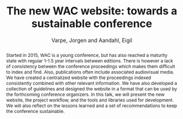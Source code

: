 ---
title: "The new WAC website: towards a sustainable conference"
abstract: "Started in 2015,  WAC is a young conference,  but has also reached  a  maturity  state  with  regular  1-1.5  year  intervals between  editions.   There  is  however  a  lack  of  consistency between the conference proceedings which makes them difficult to index and find.  Also, publications often include associated audiovisual media.  We have created a centralized website with the proceedings indexed consistently combined with other relevant information.  We have also developed a collection of guidelines and designed the website in a format that can be used by the forthcoming conference organizers. In this talk, we will present the new website, the project workflow, and the tools and libraries used for development. We  will  also  reflect  on  the  lessons  learned  and  a  set  of recommendations to keep the conference sustainable."
address: "Trondheim"
booktitle: "Proceedings of the International Web Audio Conference 2019"
editor: ""
month: "December"
publisher: "NTNU"
series: "WAC'19"
pages: ""
ID: "46"
author: "Varpe, Jorgen and Aandahl, Eigil"
webAuthor: "Jorgen Varpe, Eigil Aandahl"
track: "Talk"
year: "2019"
tags: year2019
media: "https://youtu.be/reQCYHjfkzY"
pdflink: "/_data/papers/pdf/2019/2019_46.pdf"
ISSN: ""
---